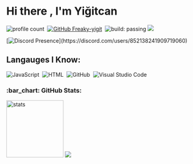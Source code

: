 # Hi there , I'm Yiğitcan 
![profile count](https://komarev.com/ghpvc/?username=Freaky-yigit&color=red)&nbsp;
[![GitHub Freaky-yigit](https://img.shields.io/github/followers/Freaky-yigit?label=follow&style=social)](https://github.com/Freaky-yigit)&nbsp;
![build: passing](https://img.shields.io/badge/build-passing-success)
<a href="https://instagram.com/gezginyigitcan35"><img src="https://img.shields.io/badge/@gezginyigitcan35-E4405F?style=flat&logo=Instagram&logoColor=white"/></a> &nbsp;

[![Discord Presence](https://lanyard-profile-readme.vercel.app/api/612688335944679600?theme=light&bg=7ad3f5&animated=false&hideDiscrim=true&borderRadius=30px&idleMessage=Probably%20doing%20something%20else...)](https://discord.com/users/852138241909719060)

## Langauges I Know:
![JavaScript](https://img.shields.io/badge/-JavaScript-05122A?style=flat&logo=javascript)&nbsp;
![HTML](https://img.shields.io/badge/-HTML-05122A?style=flat&logo=HTML5)&nbsp;
![GitHub](https://img.shields.io/badge/-GitHub-05122A?style=flat&logo=github)&nbsp;
![Visual Studio Code](https://img.shields.io/badge/-Visual%20Studio%20Code-05122A?style=flat&logo=visual-studio-code&logoColor=007ACC)&nbsp;


<h3 align="left">:bar_chart: GitHub Stats:</h3>
<p align="left">
   <img src="https://github-readme-stats.vercel.app/api?username=Freaky-yigit&count_private=true&show_icons=true&theme=dark&hide_border=true" width="%100" height="150px" alt="stats" />
<img src="https://github-profile-trophy.vercel.app/?username=Freaky-yigit&theme=radical" />
</p>
